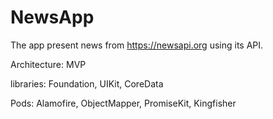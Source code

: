 # NewsApp

The app present news from https://newsapi.org using its API.

 Architecture: MVP
 
 libraries: Foundation, UIKit, CoreData
 
 Pods: Alamofire, ObjectMapper, PromiseKit, Kingfisher

